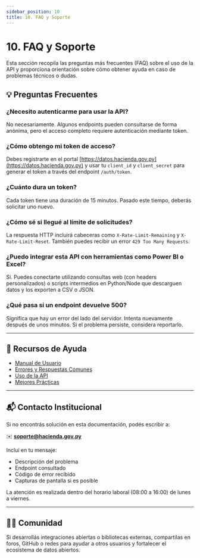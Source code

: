 ```yaml
---
sidebar_position: 10
title: 10. FAQ y Soporte
---
```


# 10. FAQ y Soporte

Esta sección recopila las preguntas más frecuentes (FAQ) sobre el uso de la API y proporciona orientación sobre cómo obtener ayuda en caso de problemas técnicos o dudas.

## 💡 Preguntas Frecuentes

### ¿Necesito autenticarme para usar la API?

No necesariamente. Algunos endpoints pueden consultarse de forma anónima, pero el acceso completo requiere autenticación mediante token.

### ¿Cómo obtengo mi token de acceso?

Debes registrarte en el portal [https://datos.hacienda.gov.py](https://datos.hacienda.gov.py) y usar tu `client_id` y `client_secret` para generar el token a través del endpoint `/auth/token`.

### ¿Cuánto dura un token?

Cada token tiene una duración de 15 minutos. Pasado este tiempo, deberás solicitar uno nuevo.

### ¿Cómo sé si llegué al límite de solicitudes?

La respuesta HTTP incluirá cabeceras como `X-Rate-Limit-Remaining` y `X-Rate-Limit-Reset`. También puedes recibir un error `429 Too Many Requests`.

### ¿Puedo integrar esta API con herramientas como Power BI o Excel?

Sí. Puedes conectarte utilizando consultas web (con headers personalizados) o scripts intermedios en Python/Node que descarguen datos y los exporten a CSV o JSON.

### ¿Qué pasa si un endpoint devuelve 500?

Significa que hay un error del lado del servidor. Intenta nuevamente después de unos minutos. Si el problema persiste, considera reportarlo.

---

## 🧰 Recursos de Ayuda

- [Manual de Usuario](./07-manual-usuario.md)
- [Errores y Respuestas Comunes](./06-errores.md)
- [Uso de la API](./04-uso-api.md)
- [Mejores Prácticas](./08-mejores-practicas.md)

---

## 📬 Contacto Institucional

Si no encontrás solución en esta documentación, podés escribir a:

✉️ **soporte@hacienda.gov.py**

Incluí en tu mensaje:

- Descripción del problema
- Endpoint consultado
- Código de error recibido
- Capturas de pantalla si es posible

La atención es realizada dentro del horario laboral (08:00 a 16:00) de lunes a viernes.

---

## 🙋‍♂️ Comunidad

Si desarrollás integraciones abiertas o bibliotecas externas, compartilas en foros, GitHub o redes para ayudar a otros usuarios y fortalecer el ecosistema de datos abiertos.

